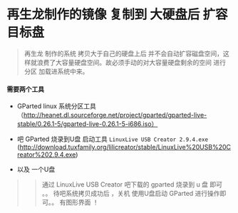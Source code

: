 # 再生龙制作的镜像 复制到 大硬盘后 扩容目标盘

>  再生龙 制作的系统 拷贝大于自己的硬盘上后 并不会自动扩容磁盘空间，这样就浪费了大容量硬盘空间。故必须手动的对大容量硬盘剩余的空间 进行分区 加载进系统中来。



#### 需要两个工具

- GParted  linux 系统分区工具 （http://heanet.dl.sourceforge.net/project/gparted/gparted-live-stable/0.26.1-5/gparted-live-0.26.1-5-i686.iso）

- 吧 GParted 烧录到U盘 启动工具  `LinuxLive USB Creator 2.9.4.exe` (http://download.tuxfamily.org/lilicreator/stable/LinuxLive%20USB%20Creator%202.9.4.exe)

- 以及 一个U盘


>>  通过 LinuxLive USB Creator 吧下载的 gparted 烧录到 u 盘 即可  。。  待吧系统拷贝成功后  ，关机 使用U盘启动 GParted 进行操作即可。。 有图形界面 ！